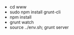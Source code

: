 - cd www
- sudo npm install grunt-cli
- npm install
- grunt watch
- source ../env.sh; grunt server


